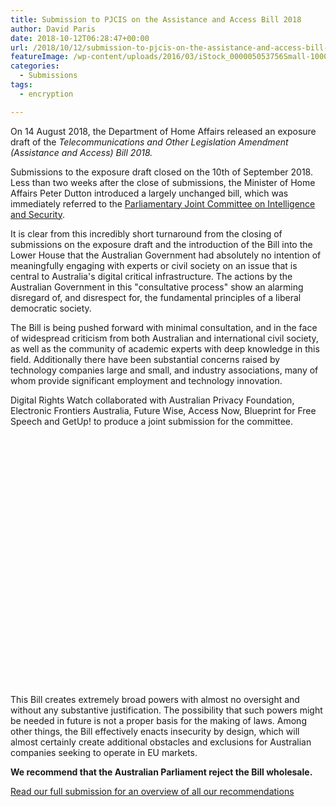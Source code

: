 ```yaml
---
title: Submission to PJCIS on the Assistance and Access Bill 2018
author: David Paris
date: 2018-10-12T06:28:47+00:00
url: /2018/10/12/submission-to-pjcis-on-the-assistance-and-access-bill-2018/
featureImage: /wp-content/uploads/2016/03/iStock_000005053756Small-1000x350-1.jpg
categories:
  - Submissions
tags:
  - encryption

---
```

On 14 August 2018, the Department of Home Affairs released an exposure draft of the _Telecommunications and Other Legislation Amendment (Assistance and Access) Bill 2018._

Submissions to the exposure draft closed on the 10th of September 2018. Less than two weeks after the close of submissions, the Minister of Home Affairs Peter Dutton introduced a largely unchanged bill, which was immediately referred to the [Parliamentary Joint Committee on Intelligence and Security][1].

It is clear from this incredibly short turnaround from the closing of submissions on the exposure draft and the introduction of the Bill into the Lower House that the Australian Government had absolutely no intention of meaningfully engaging with experts or civil society on an issue that is central to Australia's digital critical infrastructure. The actions by the Australian Government in this "consultative process" show an alarming disregard of, and disrespect for, the fundamental principles of a liberal democratic society.

The Bill is being pushed forward with minimal consultation, and in the face of widespread criticism from both Australian and international civil society, as well as the community of academic experts with deep knowledge in this field. Additionally there have been substantial concerns raised by technology companies large and small, and industry associations, many of whom provide significant employment and technology innovation.


<p style="text-align:left">
  Digital Rights Watch collaborated with Australian Privacy Foundation, Electronic Frontiers Australia, Future Wise, Access Now, Blueprint for Free Speech and GetUp! to produce a joint submission for the committee.<br />
</p>

<div data-configid="29076025/65116507" style="width:100%; height:400px;" class="issuuembed">
</div>

This Bill creates extremely broad powers with almost no oversight and without any substantive justification. The possibility that such powers might be needed in future is not a proper basis for the making of laws. Among other things, the Bill effectively enacts insecurity by design, which will almost certainly create additional obstacles and exclusions for Australian companies seeking to operate in EU markets.

**We recommend that the Australian Parliament reject the Bill wholesale.**

[Read our full submission for an overview of all our recommendations][2]

 [1]: https://www.aph.gov.au/Parliamentary_Business/Committees/Joint/Intelligence_and_Security/TelcoAmendmentBill2018
 [2]: /wp-content/uploads/2018/10/PJCIS-Encryption-Bill-Sub.pdf
